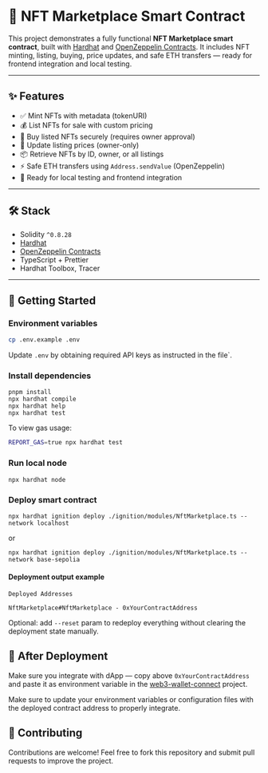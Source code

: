 # 🧾 NFT Marketplace Smart Contract

This project demonstrates a fully functional **NFT Marketplace smart contract**, built with [Hardhat](https://hardhat.org/) and [OpenZeppelin Contracts](https://github.com/OpenZeppelin/openzeppelin-contracts).
It includes NFT minting, listing, buying, price updates, and safe ETH transfers — ready for frontend integration and local testing.

---

## ✨ Features

- ✅ Mint NFTs with metadata (tokenURI)
- 💰 List NFTs for sale with custom pricing
- 🛒 Buy listed NFTs securely (requires owner approval)
- 🔐 Update listing prices (owner-only)
- 📦 Retrieve NFTs by ID, owner, or all listings
- ⚡ Safe ETH transfers using `Address.sendValue` (OpenZeppelin)
- 🧪 Ready for local testing and frontend integration

---

## 🛠 Stack

- Solidity `^0.8.28`
- [Hardhat](https://hardhat.org/)
- [OpenZeppelin Contracts](https://github.com/OpenZeppelin/openzeppelin-contracts)
- TypeScript + Prettier
- Hardhat Toolbox, Tracer

---

## 🚀 Getting Started

### Environment variables

```bash
cp .env.example .env
```

Update `.env` by obtaining required API keys as instructed in the file`.

### Install dependencies

```shell
pnpm install
npx hardhat compile
npx hardhat help
npx hardhat test
```

To view gas usage:

```bash
REPORT_GAS=true npx hardhat test
```

### Run local node

```shell
npx hardhat node
```

### Deploy smart contract

```shell
npx hardhat ignition deploy ./ignition/modules/NftMarketplace.ts --network localhost
```

or

```shell
npx hardhat ignition deploy ./ignition/modules/NftMarketplace.ts --network base-sepolia
```

#### Deployment output example

```plaintext
Deployed Addresses

NftMarketplace#NftMarketplace - 0xYourContractAddress
```

Optional: add `--reset` param to redeploy everything without clearing the deployment state manually.

## 🧩 After Deployment

Make sure you integrate with dApp — copy above `0xYourContractAddress` and paste it as environment variable in the [web3-wallet-connect](https://github.com/pleszkowicz/web3-wallet-connect) project.

Make sure to update your environment variables or configuration files with the deployed contract address to properly integrate.

## 🙌 Contributing

Contributions are welcome! Feel free to fork this repository and submit pull requests to improve the project.
